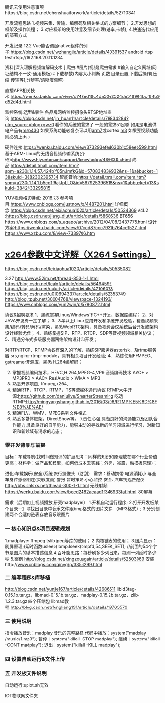 腾讯云使用注意事项https://blog.csdn.net/chenshuaiforwork/article/details/52710341

开发流程思路
1.视频采集、传输、编解码及相关格式的方案细节；
2.开发思想的框架及操作流程；
3.对应框架的使用注意及细节处理(速率,卡帧);
4.快速迭代应用的部署方式

开发记录
12.2 Vue能否调起native组件的例子:https://blog.csdn.net/jwzhangjie/article/details/40391537
android rtsp test:rtsp://192.168.20.11:1234

资料[深入理解视频编解码技术   ]
爬虫:#图片(视频)爬虫需求
#输入自定义网址(网址结构不一致-通用模板)
#下载参数(内容大小判断 页数 目录设置,下载后操作[压缩 传输等],分辨率/清晰度调整)

直播APP相关技术:https://wenku.baidu.com/view/d742ed19c4da50e2524de518964bcf84b9d52d4d.html

监控系统:选型&零件
各品牌网络监控摄像头RTSP地址查询:https://blog.csdn.net/jin_huan11/article/details/78834284?utm_source=blogxgwz0
看你的系统的需求了
一般的需求51足够
如果是电池供电产品有[msp430](https://www.baidu.com/s?wd=msp430&tn=SE_PcZhidaonwhc_ngpagmjz&rsv_dl=gh_pc_zhidao)
如果系统功能较复杂可以用[arm7](https://www.baidu.com/s?wd=arm7&tn=SE_PcZhidaonwhc_ngpagmjz&rsv_dl=gh_pc_zhidao)或cortex [m3](https://www.baidu.com/s?wd=m3&tn=SE_PcZhidaonwhc_ngpagmjz&rsv_dl=gh_pc_zhidao)
如果要视频功能则必须上dsp

硬件连接:https://wenku.baidu.com/view/373293efed630b1c58eeb599.html
基于ARM-Linux的无线音视频传输系统(介绍):http://www.hiyunton.cn/support/knowledge/486639.shtml
成品:https://detail.tmall.com/item.htm?spm=a230r.1.14.57.424b1f05nJmfkG&id=570834836932&ns=1&abbucket=13&skuId=3882302395734
智能音响:https://detail.tmall.com/item.htm?spm=a230r.1.14.1.b5cd1f9ajJpLLO&id=567925396518&ns=1&abbucket=13&skuId=3842433295815

YUV视频格式特点:
2018.7.3
参考项目:https://www.cnblogs.com/justnow/p/4487201.html
详细概念:https://blog.csdn.net/leixiaohua1020/article/details/50534369
V4L2 :https://blog.csdn.net/jiang_dlut/article/details/5868636
BT656 https://www.cnblogs.com/s_agapo/archive/2012/04/08/2437775.html
设计方案:https://wenku.baidu.com/view/07ccd87ccc7931b764ce1527.html
https://www.xzbu.com/8/view-7339706.htm
# [x264参数中文详解（X264 Settings）](https://www.cnblogs.com/lihaiping/p/4037470.html)
https://blog.csdn.net/leixiaohua1020/article/details/50535082

3.27
http://www.52im.net/thread-853-1-1.html
https://blog.csdn.net/lcalqf/article/details/56494592
https://blog.csdn.net/coloriy/article/details/47106073
https://blog.csdn.net/u010694337/article/details/52353749
http://blog.itpub.net/30004768/viewspace-1324193/
https://www.cnblogs.com/yun2win/p/5780872.html

协议&招聘要求
1、熟练掌握Linux/Windows下C++开发、数据库编程；
2、对JAVA开发有一定了解；
3、3年以上Linux应用开发和系统开发经验，精通视频采集/编码/转码/解码/渲染，熟悉WebRTC架构，具备视频会议系统后台开发或架构设计经验尤佳；
4、熟练掌握SIP、RTP、RTCP、SDP等音视频领域相关协议；
5、精通分布式多级服务器网络架构设计和开发；

对RTP/RTCP、RTMP协议有深入的了解，熟练SIP服务器asterisk，及rtmp服务器 srs,nginx-rtmp-module，具有相关项目开发经验;
4、 熟练使用FFMPEG、gstreamer开源库，熟悉 H.264编解码；

2. 掌握视频编码技术，HEVC,H.264,MPEG-4,VP9
音频编码技术 AAC+ > MP3PRO > AAC> RealAudio > WMA > MP3
3. 熟悉开源项目, ffmpeg,x264,
4. 精通RTP，RTCP，RTMP，TS等流媒体通讯协议
RTMP大牛开源:https://github.com/daniulive/SmarterStreaming
吃透RTMP:http://mingyangshang.github.io/2016/03/06/RTMP%E5%8D%8F%E8%AE%AE/
5. 精通FLV，WMV，MPEG系列文件格式
6. 熟悉多媒体框架，DirectShow等。
7.责任心强,具备良好的沟通能力及团队合作能力,具备良好的自学能力，能够主动的寻找新的学习领域进行学习，对新知识和新领域有渴求的心态；

### 零开发背景与前提
目标：车载导航(找时间做知识的扩展思考：同样的知识和原理放在哪个行业价值更高；材料学：做产品和模型，如何低成本去实践；外壳，减震，触摸板原理)；

进化:车载娱乐(安全)系统
旅行摄像头（防刮）
需求：移动携带 电源消耗小 与全车身传感器相连(灵敏度高) 警报
暂时策略:小心监控
安全:
汽车钥匙匹配仪 http://bbs.chlsxs.net/thread-300-1-1.html
无线射频 https://wenku.baidu.com/view/beed2482aeaad1f346933faf.html
i80屏幕

需求（后期加上视频播放,研究madplayer）
1.开机自动运行程序;
2.打开开发板某个目录--》寻找出目录中音乐文件跟bmp格式的图片文件  （MP3格式）;
3.分别创建两个合适的链表存放音乐跟图片

### 一 核心知识点&项目逻辑规划
1.madplayer ffmpeg  tslib  jpeg等库的使用；
2.内核链表的使用；
3.图片显示：刷屏原理;(延时函数usleep)
bmp:lseek(bmpfd,54,SEEK_SET);  //前面的54个字节是图片的基本描述信息
4.百叶窗思路：每秒刷多少列出来，每刷一列延时多少秒
5.案例 http://blog.csdn.net/xingzouagain/article/details/52503069
安装http://www.cnblogs.com/qinyg/p/3356299.html

### 二 编写程序&库移植
http://blog.csdn.net/yunjie167/article/details/42686611
libid3tag-0.15.1b.tar.gz，libmad-0.15.1b.tar.gz，madplay-0.15.2b.tar.gz，zlib-1.2.3.tar.gz 四个压缩包
libmad教程:http://blog.csdn.net/fengliang191/article/details/19763579

### 三 使用说明
指令播放音乐：madplay  音乐的完整路径
    代码中播放：system("madplay /music/1.mp3"); 
    暂停：system("killall -STOP madplay"); 
    继续：system("killall -CONT madplay"); 
    退出：system("killall -KILL madplay");

### 四 设置自动运行&文件上传

### 五 开发板文件说明
自动运行:upiot.sh无效 

IOT物联网文件夹
